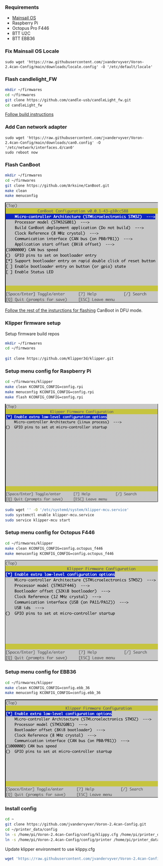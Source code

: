 ### Requirements

- [Mainsail OS](https://docs-os.mainsail.xyz/)
- Raspberry Pi
- Octopus Pro F446
- BTT U2C
- BTT EBB36

### Fix Mainsail OS Locale

```
sudo wget 'https://raw.githubusercontent.com/jvandervyver/Voron-2.4can-Config/main/downloads/locale.config' -O '/etc/default/locale'
```

### Flash candlelight_FW

```bash
mkdir ~/firmwares
cd ~/firmwares
git clone https://github.com/candle-usb/candleLight_fw.git
cd candleLight_fw
```

[Follow build instructions](https://github.com/candle-usb/candleLight_fw#building)


### Add Can network adapter

```
sudo wget 'https://raw.githubusercontent.com/jvandervyver/Voron-2.4can-Config/main/downloads/can0.config' -O '/etc/network/interfaces.d/can0'
sudo reboot now
```

### Flash CanBoot

```bash
mkdir ~/firmwares
cd ~/firmwares
git clone https://github.com/Arksine/CanBoot.git
make clean
make menuconfig
```

![Klipper Octopus Menuconfig](https://raw.githubusercontent.com/jvandervyver/Voron-2.4can-Config/main/downloads/canboot_ebb36.png)

[Follow the rest of the insturctions for flashing](https://maz0r.github.io/klipper_canbus/toolhead/ebb36-42_v1.1.html) CanBoot in DFU mode.

### Klipper firmware setup

Setup firmware build repos

```bash
mkdir ~/firmwares
cd ~/firmwares

git clone https://github.com/Klipper3d/klipper.git

```

### Setup menu config for Raspberry Pi

```bash
cd ~/firmwares/klipper
make clean KCONFIG_CONFIG=config.rpi
make menuconfig KCONFIG_CONFIG=config.rpi
make flash KCONFIG_CONFIG=config.rpi
```

![Klipper Octopus Menuconfig](https://raw.githubusercontent.com/jvandervyver/Voron-2.4can-Config/main/downloads/klipper_mcu.png)

```bash
sudo wget '' -O '/etc/systemd/system/klipper-mcu.service'
sudo systemctl enable klipper-mcu.service
sudo service klipper-mcu start
```

### Setup menu config for Octopus F446

```bash
cd ~/firmwares/klipper
make clean KCONFIG_CONFIG=config.octopus_f446
make menuconfig KCONFIG_CONFIG=config.octopus_f446
```

![Klipper Octopus Menuconfig](https://raw.githubusercontent.com/jvandervyver/Voron-2.4can-Config/main/downloads/klipper_octopus.png)

### Setup menu config for EBB36

```bash
cd ~/firmwares/klipper
make clean KCONFIG_CONFIG=config.ebb_36
make menuconfig KCONFIG_CONFIG=config.ebb_36
```

![Klipper Octopus Menuconfig](https://raw.githubusercontent.com/jvandervyver/Voron-2.4can-Config/main/downloads/klipper_ebb36.png)

### Install config

```bash
cd ~
git clone https://github.com/jvandervyver/Voron-2.4can-Config.git
cd ~/printer_data/config
ln -s /home/pi/Voron-2.4can-Config/config/klippy.cfg /home/pi/printer_data/config/klippy.cfg
ln -s /home/pi/Voron-2.4can-Config/config/printer /home/pi/printer_data/config/printer
```

Update klipper environment to use klippy.cfg
```bash
wget 'https://raw.githubusercontent.com/jvandervyver/Voron-2.4can-Config/main/downloads/klipper.env' -O '/home/pi/printer_data/systemd/klipper.env'
```
